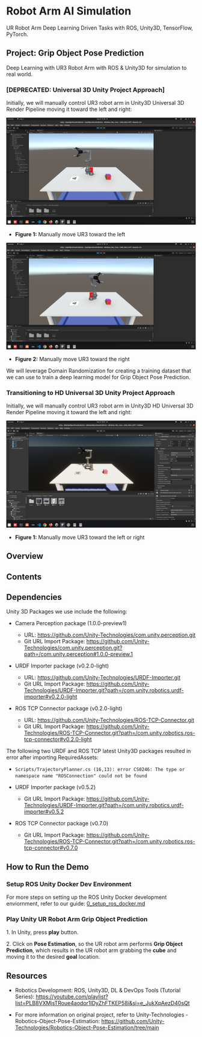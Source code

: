 # Robot Arm AI Simulation

UR Robot Arm Deep Learning Driven Tasks with ROS, Unity3D, TensorFlow, PyTorch.

## Project: Grip Object Pose Prediction

Deep Learning with UR3 Robot Arm with ROS & Unity3D for simulation to real world.

### [DEPRECATED: Universal 3D Unity Project Approach]

Initially, we will manually control UR3 robot arm in Unity3D Universal 3D Render Pipeline moving it toward the left and right:

![](./images/manual_control_ur3_toward_left_unity3d.png)

- **Figure 1:** Manually move UR3 toward the left

![](./images/manual_control_ur3_toward_right_unity3d.png)

- **Figure 2:** Manually move UR3 toward the right

We will leverage Domain Randomization for creating a training dataset that we can use to train a deep learning model for Grip Object Pose Prediction.

### Transitioning to HD Universal 3D Unity Project Approach

Initially, we will manually control UR3 robot arm in Unity3D HD Universal 3D Render Pipeline moving it toward the left and right:

![](./images/HD_Univeral_3D_Unity_UR3_Gripper.png)

- **Figure 1:** Manually move UR3 toward the left or right

<!-- ROS URDF -->

## Overview

## Contents

## Dependencies

Unity 3D Packages we use include the following:

- Camera Perception package (1.0.0-preview1)
    - URL: https://github.com/Unity-Technologies/com.unity.perception.git
    - Git URL Import Package: https://github.com/Unity-Technologies/com.unity.perception.git?path=/com.unity.perception#1.0.0-preview.1

- URDF Importer package (v0.2.0-light)
    - URL: https://github.com/Unity-Technologies/URDF-Importer.git
    - Git URL Import Package: https://github.com/Unity-Technologies/URDF-Importer.git?path=/com.unity.robotics.urdf-importer#v0.2.0-light

- ROS TCP Connector package (v0.2.0-light)
    - URL: https://github.com/Unity-Technologies/ROS-TCP-Connector.git
    - Git URL Import Package: https://github.com/Unity-Technologies/ROS-TCP-Connector.git?path=/com.unity.robotics.ros-tcp-connector#v0.2.0-light

The following two URDF and ROS TCP latest Unity3D packages resulted in error after importing RequiredAssets:

- `Scripts/TrajectoryPlanner.cs (16,13): error CS0246: The type or namespace name "ROSConnection" could not be found`

- URDF Importer package (v0.5.2)
    - Git URL Import Package: https://github.com/Unity-Technologies/URDF-Importer.git?path=/com.unity.robotics.urdf-importer#v0.5.2

- ROS TCP Connector package (v0.7.0)
    - Git URL Import Package: https://github.com/Unity-Technologies/ROS-TCP-Connector.git?path=/com.unity.robotics.ros-tcp-connector#v0.7.0

## How to Run the Demo

### Setup ROS Unity Docker Dev Environment

For more steps on setting up the ROS Unity Docker development enviornment, refer to our guide: [0_setup_ros_docker.md](./docs/0_setup_ros_docker.md)

<!-- ### Build ROS Docker Image & Launch Docker Container  -->

<!-- Download the assets from the "Robotics Development: ROS, Unity3D, DL & DevOps Tools (Tutorial Series)" resource. -->

<!-- Then run these commands to build the ROS docker image:

~~~bash
cd ~/src/Robot-Arm-AI-Simulation/

# Assuming you downloaded the tutorial assets into our project's folder, navigate to this folder
cd Robotics-Object-Pose-Estimation-main/Robotics-Object-Pose-Estimation

# docker build -t unity-robotics:pose-estimation -f docker/Dockerfile .
docker build -t unity-robotics:pose-estimation -f docker/unity-robotics/Dockerfile .
~~~ -->

<!-- Lauch ROS docker container:

~~~bash
docker run -it --rm -p 10000:10000 -p 5005:5005 unity-robotics:pose-estimation /bin/bash
~~~ -->

<!-- Source ROS workspace:

~~~bash
# After launching docker container, you start in this folder
# root@59f88a544b40:/catkin_ws#
source devel/setup.bash
~~~ -->

<!-- - NOTE: For the "Build ROS Docker Image", I referenced the video tutorial's markdown "Robotics-Object-Pose-Estimation/Documentation/quick_demo_full.md" and their "Set Up the ROS Side" -->

<!-- ### Launch ROS MoveIt in Docker Container

We will run `roslaunch` to start ROS core, set ROS parameters, start server endpoint, start Mover service, start Pose Estimation nodes and launch Moveit:

~~~bash
roslaunch ur3_moveit pose_est.launch
~~~ -->

### Play Unity UR Robot Arm Grip Object Prediction

1\. In Unity, press **play** button.

2\. Click on **Pose Estimation**, so the UR robot arm performs **Grip Object Prediction**,
which results in the UR robot arm grabbing the **cube** and moving it to the desired **goal**
location.

## Resources

- Robotics Development: ROS, Unity3D, DL & DevOps Tools (Tutorial Series): https://youtube.com/playlist?list=PLB8VXMjsTRoue4aodor1lDyZhFTKEP58i&si=e_JukXpAezD40sQt

- For more information on original project, refer to Unity-Technologies - Robotics-Object-Pose-Estimation: https://github.com/Unity-Technologies/Robotics-Object-Pose-Estimation/tree/main
